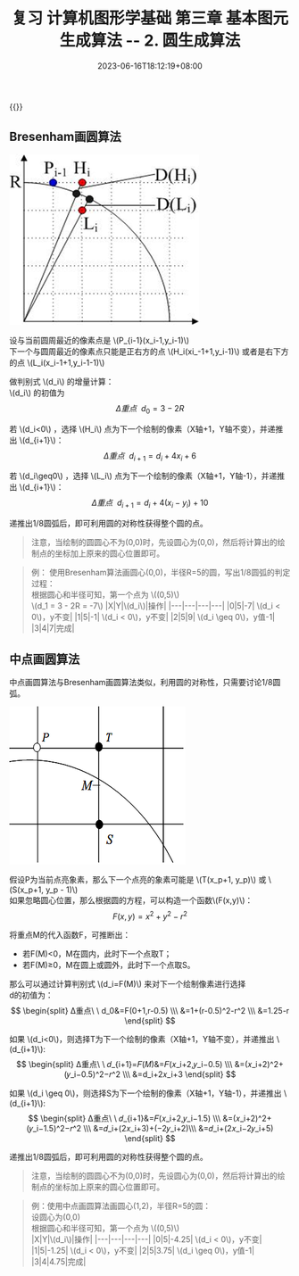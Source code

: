 ﻿---
title: "复习 计算机图形学基础 第三章 基本图元生成算法 -- 2. 圆生成算法"
date: 2023-06-16T18:12:19+08:00
tags: ["计算机图形学"]
categories: ["期末复习"]
series: ["复习 计算机图形学基础"]
series_order: 4
---

{{<katex>}}

## Bresenham画圆算法
![Bresenham画圆](./BresenhamCircle.png "Bresenham画圆算法")

设与当前圆周最近的像素点是 \\(P_{i-1}(x_i-1,y_i-1)\\)  
下一个与圆周最近的像素点只能是正右方的点 \\(H_i(xi_-1+1,y_i-1)\\) 或者是右下方的点 \\(L_i(x_i-1+1,y_i-1-1)\\)

做判别式 \\(d_i\\) 的增量计算：  
\\(d_i\\) 的初值为 
$$
Δ重点 \ \ 
d_0 = 3 - 2R
$$  

若 \\(d_i<0\\) ，选择 \\(H_i\\) 点为下一个绘制的像素（X轴+1，Y轴不变），并递推出 \\(d_{i+1}\\)：
$$
Δ重点 \ \ 
d_{i+1} = d_i+4x_i+6
$$

若 \\(d_i\geq0\\) ，选择 \\(L_i\\) 点为下一个绘制的像素（X轴+1，Y轴-1），并递推出 \\(d_{i+1}\\)：
$$
Δ重点 \ \ 
d_{i+1} = d_i+4(x_i-y_i)+10
$$

递推出1/8圆弧后，即可利用圆的对称性获得整个圆的点。

> 注意，当绘制的圆圆心不为(0,0)时，先设圆心为(0,0)，然后将计算出的绘制点的坐标加上原来的圆心位置即可。

> 例：
> 使用Bresenham算法画圆心(0,0)，半径R=5的圆，写出1/8圆弧的判定过程：  
> 根据圆心和半径可知，第一个点为 \\((0,5)\\)  
> \\(d_1 = 3 - 2R = -7\\)
> |X|Y|\\(d_i\\)|操作|
> |---|---|---|---|
> |0|5|-7| \\(d_i < 0\\)，y不变|
> |1|5|-1| \\(d_i < 0\\)，y不变|
> |2|5|9| \\(d_i \geq 0\\)，y值-1|
> |3|4|7|完成|

## 中点画圆算法
中点画圆算法与Bresenham画圆算法类似，利用圆的对称性，只需要讨论1/8圆弧。

![中点画圆算法](./MiddleCircle.png "中点画圆算法")

假设P为当前点亮象素，那么下一个点亮的象素可能是 \\(T(x_p+1, y_p)\\) 或 \\(S(x_p+1, y_p - 1)\\)  
如果忽略圆心位置，那么根据圆的方程，可以构造一个函数\\(F(x,y)\\)：
$$
F(x,y)=x^2+y^2-r^2
$$

将重点M的代入函数F，可推断出：
- 若F(M)<0，M在圆内，此时下一个点取T；
- 若F(M)≥0，M在圆上或圆外，此时下一个点取S。

那么可以通过计算判别式 \\(d_i=F(M)\\) 来对下一个绘制像素进行选择  
d的初值为：
$$
\begin{split}
Δ重点\ \ 
d_0&=F(0+1,r-0.5) \\\
&=1+(r-0.5)^2-r^2 \\\
&=1.25-r
\end{split}
$$

如果 \\(d_i<0\\)，则选择T为下一个绘制的像素（X轴+1，Y轴不变），并递推出 \\(d_{i+1}\\):
$$
\begin{split}
Δ重点\ \ 
𝑑_{i+1}=𝐹(𝑀)&=𝐹(𝑥_i+2,𝑦_i−0.5) \\\
&=(𝑥_i+2)^2+(𝑦_i−0.5)^2−𝑟^2 \\\
&=d_i+2𝑥_i+3
\end{split}
$$

如果 \\(d_i \geq 0\\)，则选择S为下一个绘制的像素（X轴+1，Y轴-1），并递推出 \\(d_{i+1}\\):
$$
\begin{split}
Δ重点\ \ 
𝑑_{i+1}&=𝐹(𝑥_i+2,𝑦_i−1.5) \\\
&=(𝑥_i+2)^2+(𝑦_i−1.5)^2−𝑟^2 \\\
&=𝑑_i+(2𝑥_i+3)+(−2𝑦_i+2)\\\ 
&=𝑑_i+(2𝑥_i−2𝑦_i+5)
\end{split}
$$

递推出1/8圆弧后，即可利用圆的对称性获得整个圆的点。
> 注意，当绘制的圆圆心不为(0,0)时，先设圆心为(0,0)，然后将计算出的绘制点的坐标加上原来的圆心位置即可。

> 例：使用中点画圆算法画圆心(1,2)，半径R=5的圆：  
> 设圆心为(0,0)  
> 根据圆心和半径可知，第一个点为 \\((0,5)\\)  
> |X|Y|\\(d_i\\)|操作|
> |---|---|---|---|
> |0|5|-4.25| \\(d_i < 0\\)，y不变|
> |1|5|-1.25| \\(d_i < 0\\)，y不变|
> |2|5|3.75| \\(d_i \geq 0\\)，y值-1|
> |3|4|4.75|完成|